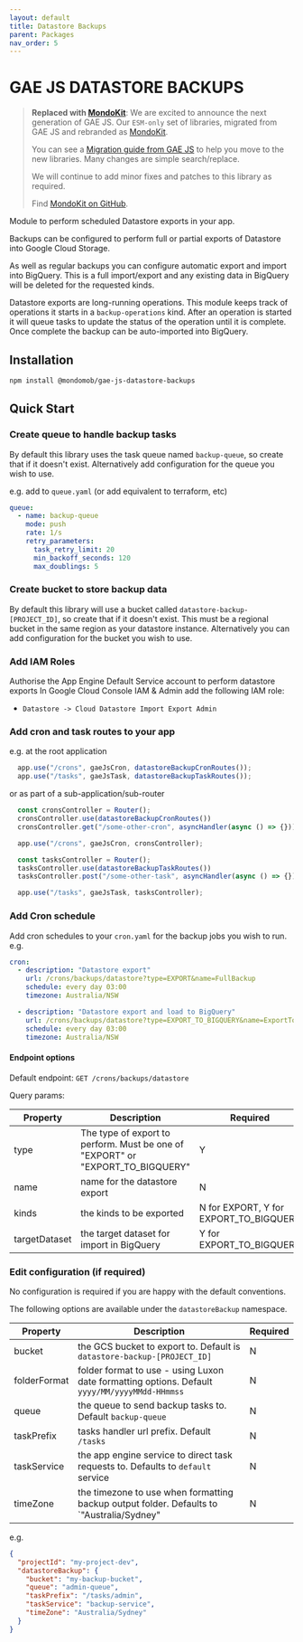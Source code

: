 ```yaml
---
layout: default
title: Datastore Backups
parent: Packages
nav_order: 5
---
```


# GAE JS DATASTORE BACKUPS

> **Replaced with [MondoKit](https://mondokit.dev)**: We are excited to announce the next generation of GAE JS. Our `ESM-only` set of libraries, migrated from GAE JS and rebranded as [MondoKit](https://mondokit.dev).
>
> You can see a [Migration guide from GAE JS](https://mondokit.dev/migration-from-gae-js) to help you move to the new libraries. Many changes are simple search/replace.
>
> We will continue to add minor fixes and patches to this library as required.
>
> Find  [MondoKit on GitHub](https://github.com/mondo-mob/mondokit).

Module to perform scheduled Datastore exports in your app.

Backups can be configured to perform full or partial exports of Datastore into Google Cloud Storage.

As well as regular backups you can configure automatic export and import into BigQuery.
This is a full import/export and any existing data in BigQuery will be deleted for the requested kinds.

Datastore exports are long-running operations. This module keeps track of operations it starts in a `backup-operations` kind.
After an operation is started it will queue tasks to update the status of the operation until it is complete.
Once complete the backup can be auto-imported into BigQuery.

## Installation

```sh
npm install @mondomob/gae-js-datastore-backups
```

## Quick Start

### Create queue to handle backup tasks

By default this library uses the task queue named `backup-queue`, so create that if it doesn't exist.
Alternatively add configuration for the queue you wish to use.

e.g. add to `queue.yaml` (or add equivalent to terraform, etc)
```yaml
queue:
  - name: backup-queue
    mode: push
    rate: 1/s
    retry_parameters:
      task_retry_limit: 20
      min_backoff_seconds: 120
      max_doublings: 5
```

### Create bucket to store backup data

By default this library will use a bucket called `datastore-backup-[PROJECT_ID]`, so create that if it doesn't exist.
This must be a regional bucket in the same region as your datastore instance.
Alternatively you can add configuration for the bucket you wish to use.

### Add IAM Roles

Authorise the App Engine Default Service account to perform datastore exports
In Google Cloud Console IAM & Admin add the following IAM role: 
- `Datastore -> Cloud Datastore Import Export Admin`

### Add cron and task routes to your app

e.g. at the root application
```typescript
  app.use("/crons", gaeJsCron, datastoreBackupCronRoutes());
  app.use("/tasks", gaeJsTask, datastoreBackupTaskRoutes());
```

or as part of a sub-application/sub-router
```typescript
  const cronsController = Router();
  cronsController.use(datastoreBackupCronRoutes())
  cronsController.get("/some-other-cron", asyncHandler(async () => {}))

  app.use("/crons", gaeJsCron, cronsController);

  const tasksController = Router();
  tasksController.use(datastoreBackupTaskRoutes())
  tasksController.post("/some-other-task", asyncHandler(async () => {}))

  app.use("/tasks", gaeJsTask, tasksController);
```

### Add Cron schedule

Add cron schedules to your `cron.yaml` for the backup jobs you wish to run. e.g.

```yaml
cron:
  - description: "Datastore export"
    url: /crons/backups/datastore?type=EXPORT&name=FullBackup
    schedule: every day 03:00
    timezone: Australia/NSW

  - description: "Datastore export and load to BigQuery"
    url: /crons/backups/datastore?type=EXPORT_TO_BIGQUERY&name=ExportToBigQuery&targetDataset=backup_data&collectionIds=demo-items
    schedule: every day 03:00
    timezone: Australia/NSW
```

#### Endpoint options

Default endpoint: `GET /crons/backups/datastore`

Query params:

| Property      | Description                                                                    | Required                               |
|---------------|--------------------------------------------------------------------------------|----------------------------------------|
| type          | The type of export to perform. Must be one of "EXPORT" or "EXPORT_TO_BIGQUERY" | Y                                      |
| name          | name for the datastore export                                                  | N                                      |
| kinds         | the kinds to be exported                                                       | N for EXPORT, Y for EXPORT_TO_BIGQUERY |
| targetDataset | the target dataset for import in BigQuery                                      | Y for EXPORT_TO_BIGQUERY               |


### Edit configuration (if required)

No configuration is required if you are happy with the default conventions. 

The following options are available under the `datastoreBackup` namespace.

| Property     | Description                                                                                   | Required |
|--------------|-----------------------------------------------------------------------------------------------|----------|
| bucket       | the GCS bucket to export to. Default is `datastore-backup-[PROJECT_ID]`                       | N        |
| folderFormat | folder format to use - using Luxon date formatting options. Default `yyyy/MM/yyyyMMdd-HHmmss` | N        |
| queue        | the queue to send backup tasks to. Default `backup-queue`                                     | N        |
| taskPrefix   | tasks handler url prefix. Default `/tasks`                                                    | N        |
| taskService  | the app engine service to direct task requests to. Defaults to `default` service              | N        |
| timeZone     | the timezone to use when formatting backup output folder. Defaults to `"Australia/Sydney"     | N        |

e.g.
```json
{
  "projectId": "my-project-dev",
  "datastoreBackup": {
    "bucket": "my-backup-bucket",
    "queue": "admin-queue",
    "taskPrefix": "/tasks/admin",
    "taskService": "backup-service",
    "timeZone": "Australia/Sydney"
  }
}
```
